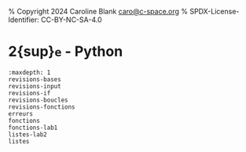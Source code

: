 % Copyright 2024 Caroline Blank <caro@c-space.org>
% SPDX-License-Identifier: CC-BY-NC-SA-4.0

# 2{sup}`e` - Python

```{toctree}
:maxdepth: 1
revisions-bases
revisions-input
revisions-if
revisions-boucles
revisions-fonctions
erreurs
fonctions
fonctions-lab1
listes-lab2
listes
```
